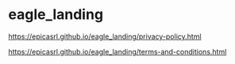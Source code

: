 # eagle_landing

https://epicasrl.github.io/eagle_landing/privacy-policy.html

https://epicasrl.github.io/eagle_landing/terms-and-conditions.html

